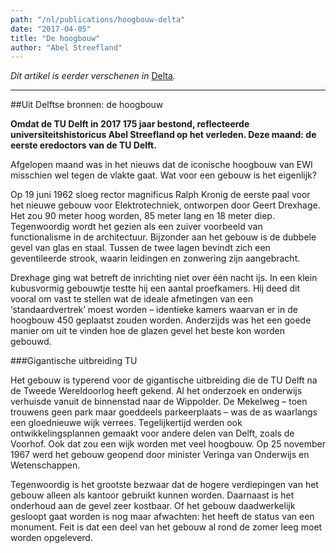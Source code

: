 ```yaml
---
path: "/nl/publications/hoogbouw-delta"
date: "2017-04-05"
title: "De hoogbouw"
author: "Abel Streefland"
---
```


*Dit artikel is eerder verschenen in* [Delta](https://www.delta.tudelft.nl/article/uit-delftse-bronnen-de-hoogbouw)*.*

---

##Uit Delftse bronnen: de hoogbouw

**Omdat de TU Delft in 2017 175 jaar bestond, reflecteerde universiteitshistoricus Abel Streefland op het verleden. Deze maand: de eerste eredoctors van de TU Delft.**

Afgelopen maand was in het nieuws dat de iconische hoogbouw van EWI misschien wel tegen de vlakte gaat. Wat voor een gebouw is het eigenlijk?

Op 19 juni 1962 sloeg rector magnificus Ralph Kronig de eerste paal voor het nieuwe gebouw voor Elektrotechniek, ontworpen door Geert Drexhage. Het zou 90 meter hoog worden, 85 meter lang en 18 meter diep. Tegenwoordig wordt het gezien als een zuiver voorbeeld van functionalisme in de architectuur. Bijzonder aan het gebouw is de dubbele gevel van glas en staal. Tussen de twee lagen bevindt zich een geventileerde strook, waarin leidingen en zonwering zijn aangebracht.

Drexhage ging wat betreft de inrichting niet over één nacht ijs. In een klein kubusvormig gebouwtje testte hij een aantal proefkamers. Hij deed dit vooral om vast te stellen wat de ideale afmetingen van een ‘standaardvertrek’ moest worden – identieke kamers waarvan er in de hoogbouw 450 geplaatst zouden worden. Anderzijds was het een goede manier om uit te vinden hoe de glazen gevel het beste kon worden gebouwd.

###Gigantische uitbreiding TU

Het gebouw is typerend voor de gigantische uitbreiding die de TU Delft na de Tweede Wereldoorlog heeft gekend. Al het onderzoek en onderwijs verhuisde vanuit de binnenstad naar de Wippolder. De Mekelweg – toen trouwens geen park maar goeddeels parkeerplaats – was de as waarlangs een gloednieuwe wijk verrees. Tegelijkertijd werden ook ontwikkelingsplannen gemaakt voor andere delen van Delft, zoals de Voorhof. Ook dat zou een wijk worden met veel hoogbouw. Op 25 november 1967 werd het gebouw geopend door minister Veringa van Onderwijs en Wetenschappen.

Tegenwoordig is het grootste bezwaar dat de hogere verdiepingen van het gebouw alleen als kantoor gebruikt kunnen worden. Daarnaast is het onderhoud aan de gevel zeer kostbaar. Of het gebouw daadwerkelijk gesloopt gaat worden is nog maar afwachten: het heeft de status van een monument. Feit is dat een deel van het gebouw al rond de zomer leeg moet worden opgeleverd.